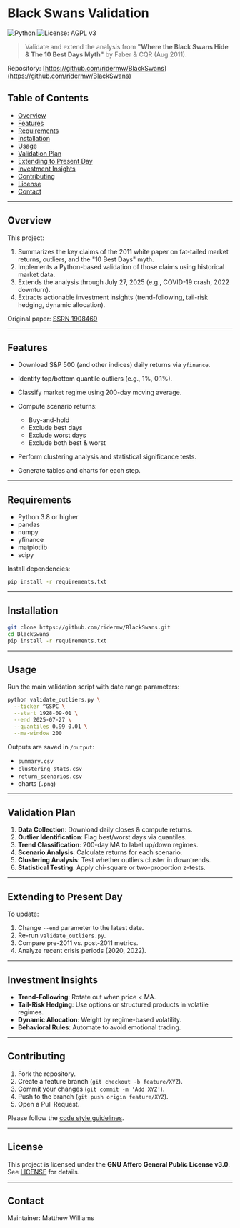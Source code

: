# Black Swans Validation

![Python](https://img.shields.io/badge/python-3.8%2B-blue)
![License: AGPL v3](https://img.shields.io/badge/license-AGPL%20v3-blue)

> Validate and extend the analysis from **"Where the Black Swans Hide & The 10 Best Days Myth"** by Faber & CQR (Aug 2011).

Repository: [https://github.com/ridermw/BlackSwans](https://github.com/ridermw/BlackSwans)

## Table of Contents

* [Overview](#overview)
* [Features](#features)
* [Requirements](#requirements)
* [Installation](#installation)
* [Usage](#usage)
* [Validation Plan](#validation-plan)
* [Extending to Present Day](#extending-to-present-day)
* [Investment Insights](#investment-insights)
* [Contributing](#contributing)
* [License](#license)
* [Contact](#contact)

---

## Overview

This project:

1. Summarizes the key claims of the 2011 white paper on fat-tailed market returns, outliers, and the "10 Best Days" myth.
2. Implements a Python-based validation of those claims using historical market data.
3. Extends the analysis through July 27, 2025 (e.g., COVID-19 crash, 2022 downturn).
4. Extracts actionable investment insights (trend-following, tail-risk hedging, dynamic allocation).

Original paper: [SSRN 1908469](https://ssrn.com/abstract=1908469)

---

## Features

* Download S\&P 500 (and other indices) daily returns via `yfinance`.
* Identify top/bottom quantile outliers (e.g., 1%, 0.1%).
* Classify market regime using 200-day moving average.
* Compute scenario returns:

  * Buy-and-hold
  * Exclude best days
  * Exclude worst days
  * Exclude both best & worst
* Perform clustering analysis and statistical significance tests.
* Generate tables and charts for each step.

---

## Requirements

* Python 3.8 or higher
* pandas
* numpy
* yfinance
* matplotlib
* scipy

Install dependencies:

```bash
pip install -r requirements.txt
```

---

## Installation

```bash
git clone https://github.com/ridermw/BlackSwans.git
cd BlackSwans
pip install -r requirements.txt
```

---

## Usage

Run the main validation script with date range parameters:

```bash
python validate_outliers.py \
  --ticker ^GSPC \
  --start 1928-09-01 \
  --end 2025-07-27 \
  --quantiles 0.99 0.01 \
  --ma-window 200
```

Outputs are saved in `/output`:

* `summary.csv`
* `clustering_stats.csv`
* `return_scenarios.csv`
* charts (`.png`)

---

## Validation Plan

1. **Data Collection**: Download daily closes & compute returns.
2. **Outlier Identification**: Flag best/worst days via quantiles.
3. **Trend Classification**: 200-day MA to label up/down regimes.
4. **Scenario Analysis**: Calculate returns for each scenario.
5. **Clustering Analysis**: Test whether outliers cluster in downtrends.
6. **Statistical Testing**: Apply chi-square or two-proportion z-tests.

---

## Extending to Present Day

To update:

1. Change `--end` parameter to the latest date.
2. Re-run `validate_outliers.py`.
3. Compare pre-2011 vs. post-2011 metrics.
4. Analyze recent crisis periods (2020, 2022).

---

## Investment Insights

* **Trend-Following**: Rotate out when price < MA.
* **Tail-Risk Hedging**: Use options or structured products in volatile regimes.
* **Dynamic Allocation**: Weight by regime-based volatility.
* **Behavioral Rules**: Automate to avoid emotional trading.

---

## Contributing

1. Fork the repository.
2. Create a feature branch (`git checkout -b feature/XYZ`).
3. Commit your changes (`git commit -m 'Add XYZ'`).
4. Push to the branch (`git push origin feature/XYZ`).
5. Open a Pull Request.

Please follow the [code style guidelines](CONTRIBUTING.md).

---

## License

This project is licensed under the **GNU Affero General Public License v3.0**. See [LICENSE](LICENSE) for details.

---

## Contact

Maintainer: Matthew Williams
